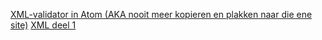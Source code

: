 [XML-validator in Atom (AKA nooit meer kopieren en plakken naar die ene site)](xmlatom/xmlatom.md)
[XML deel 1](xml1.md)
